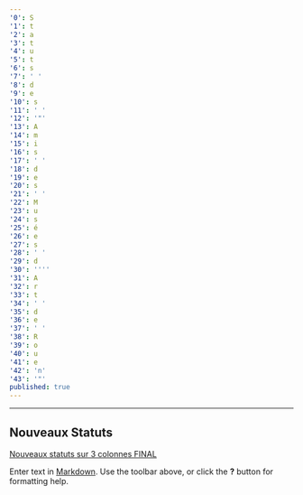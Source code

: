 ```yaml
---
'0': S
'1': t
'2': a
'3': t
'4': u
'5': t
'6': s
'7': ' '
'8': d
'9': e
'10': s
'11': ' '
'12': '"'
'13': A
'14': m
'15': i
'16': s
'17': ' '
'18': d
'19': e
'20': s
'21': ' '
'22': M
'23': u
'24': s
'25': é
'26': e
'27': s
'28': ' '
'29': d
'30': ''''
'31': A
'32': r
'33': t
'34': ' '
'35': d
'36': e
'37': ' '
'38': R
'39': o
'40': u
'41': e
'42': 'n'
'43': '"'
published: true
---
```

---

 Nouveaux Statuts  
 ---
 
 [Nouveaux statuts sur 3 colonnes FINAL]()
 
 
 

Enter text in [Markdown](http://daringfireball.net/projects/markdown/). Use the toolbar above, or click the **?** button for formatting help.
